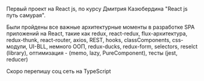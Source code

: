 Первый проект на React js, по курсу Дмитрия Казюбердина "React js путь самурая".

Были пройдены все важные архитектурные моменты в разработке SPA приложений на React, такие как redux, react-redux, flux-архитектура, redux-thunk, react-router, axios, REST, hooks, classComponents, css-модули, UI-BLL, немного ООП, redux-ducks, redux-form, selectors, reselct (library), оптимизация - (memo, lazy, PureComponent), тесты (jest, reducer)

Скоро перепишу соц сеть на TypeScript

